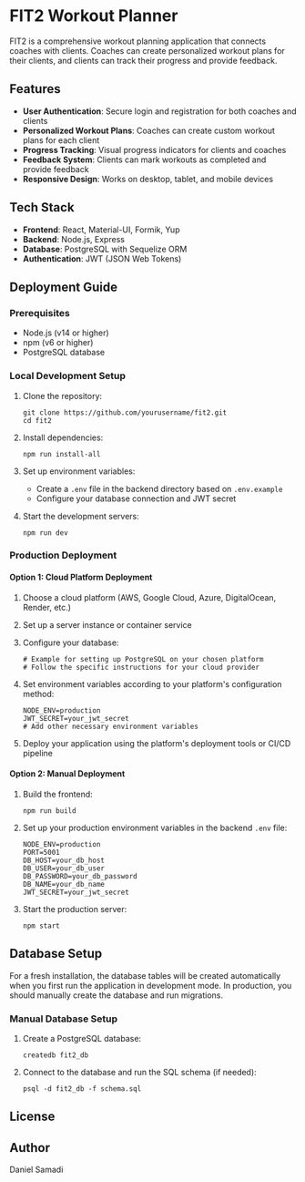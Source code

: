 # FIT2 Workout Planner

FIT2 is a comprehensive workout planning application that connects coaches with clients. Coaches can create personalized workout plans for their clients, and clients can track their progress and provide feedback.

## Features

- **User Authentication**: Secure login and registration for both coaches and clients
- **Personalized Workout Plans**: Coaches can create custom workout plans for each client
- **Progress Tracking**: Visual progress indicators for clients and coaches
- **Feedback System**: Clients can mark workouts as completed and provide feedback
- **Responsive Design**: Works on desktop, tablet, and mobile devices

## Tech Stack

- **Frontend**: React, Material-UI, Formik, Yup
- **Backend**: Node.js, Express
- **Database**: PostgreSQL with Sequelize ORM
- **Authentication**: JWT (JSON Web Tokens)

## Deployment Guide

### Prerequisites

- Node.js (v14 or higher)
- npm (v6 or higher)
- PostgreSQL database

### Local Development Setup

1. Clone the repository:
   ```
   git clone https://github.com/yourusername/fit2.git
   cd fit2
   ```

2. Install dependencies:
   ```
   npm run install-all
   ```

3. Set up environment variables:
   - Create a `.env` file in the backend directory based on `.env.example`
   - Configure your database connection and JWT secret

4. Start the development servers:
   ```
   npm run dev
   ```

### Production Deployment

#### Option 1: Cloud Platform Deployment

1. Choose a cloud platform (AWS, Google Cloud, Azure, DigitalOcean, Render, etc.)
2. Set up a server instance or container service
3. Configure your database:
   ```
   # Example for setting up PostgreSQL on your chosen platform
   # Follow the specific instructions for your cloud provider
   ```

4. Set environment variables according to your platform's configuration method:
   ```
   NODE_ENV=production
   JWT_SECRET=your_jwt_secret
   # Add other necessary environment variables
   ```

5. Deploy your application using the platform's deployment tools or CI/CD pipeline

#### Option 2: Manual Deployment

1. Build the frontend:
   ```
   npm run build
   ```

2. Set up your production environment variables in the backend `.env` file:
   ```
   NODE_ENV=production
   PORT=5001
   DB_HOST=your_db_host
   DB_USER=your_db_user
   DB_PASSWORD=your_db_password
   DB_NAME=your_db_name
   JWT_SECRET=your_jwt_secret
   ```

3. Start the production server:
   ```
   npm start
   ```

## Database Setup

For a fresh installation, the database tables will be created automatically when you first run the application in development mode. In production, you should manually create the database and run migrations.

### Manual Database Setup

1. Create a PostgreSQL database:
   ```
   createdb fit2_db
   ```

2. Connect to the database and run the SQL schema (if needed):
   ```
   psql -d fit2_db -f schema.sql
   ```

## License


## Author

Daniel Samadi